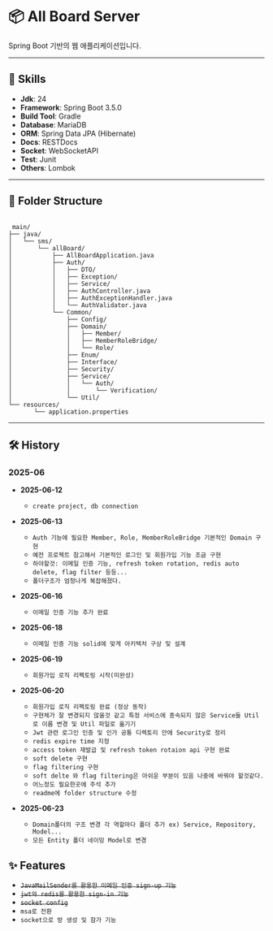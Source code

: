# 📦 All Board Server

Spring Boot 기반의 웹 애플리케이션입니다.

---

## 🔧 Skills

- **Jdk**: 24
- **Framework**: Spring Boot 3.5.0
- **Build Tool**: Gradle
- **Database**: MariaDB
- **ORM**: Spring Data JPA (Hibernate)
- **Docs**: RESTDocs
- **Socket**: WebSocketAPI
- **Test**: Junit
- **Others**: Lombok 

---

## 📁 Folder Structure
```

 main/
├── java/
│   └── sms/
│       └── allBoard/
│           ├── AllBoardApplication.java
│           ├── Auth/
│           │   ├── DTO/
│           │   ├── Exception/
│           │   ├── Service/
│           │   ├── AuthController.java
│           │   ├── AuthExceptionHandler.java
│           │   └── AuthValidator.java
│           └── Common/
│               ├── Config/
│               ├── Domain/
│               │   ├── Member/
│               │   ├── MemberRoleBridge/
│               │   └── Role/
│               ├── Enum/
│               ├── Interface/
│               ├── Security/
│               ├── Service/
│               │   └── Auth/
│               │       └── Verification/
│               └── Util/
└── resources/
       └── application.properties
```

---

## 🛠️ History

### 2025-06
- **2025-06-12**
  - `create project, db connection`

- **2025-06-13**
  - `Auth 기능에 필요한 Member, Role, MemberRoleBridge 기본적인 Domain 구현`
  - `예전 프로젝트 참고해서 기본적인 로그인 및 회원가입 기능 조금 구현`
  - `하야할것: 이메일 인증 기능, refresh token rotation, redis auto delete, flag filter 등등...`
  - `폴더구조가 엄청나게 복잡해졌다.`
  
- **2025-06-16**
  - `이메일 인증 기능 추가 완료`
  
- **2025-06-18**
  - `이메일 인증 기능 solid에 맞게 아키텍처 구상 및 설계`
  
- **2025-06-19**
  - `회원가입 로직 리펙토링 시작(미완성)`
  
- **2025-06-20**
  - `회원가입 로직 리펙토링 완료 (정상 동작)`
  - `구현체가 잘 변경되지 않을것 같고 특정 서비스에 종속되지 않은 Service들 Util로 이름 변경 및 Util 파일로 옮기기`
  - `Jwt 관련 로그인 인증 및 인가 공통 디렉토리 안에 Security로 정리`
  - `redis expire time 지정`
  - `access token 재발급 및 refresh token rotaion api 구현 완료`
  - `soft delete 구현`
  - `flag filtering 구현`
  - `soft delte 와 flag filtering은 아쉬운 부분이 있음 나중에 바꿔야 할것같다.`
  - `어느정도 필요한곳에 주석 추가`
  - `readme에 folder structure 수정`

- **2025-06-23**
  - `Domain폴더의 구조 변경 각 역할마다 폴더 추가 ex) Service, Repository, Model...`
  - `모든 Entity 폴더 네이밍 Model로 변경 `

## ✨ Features

- ~~`JavaMailSender를 활용한 이메일 인증 sign-up 기능`~~
- ~~`jwt와 redis를 활용한 sign-in 기능`~~
- ~~`socket config`~~
- `msa로 전환`
- `socket으로 방 생성 및 참가 기능`